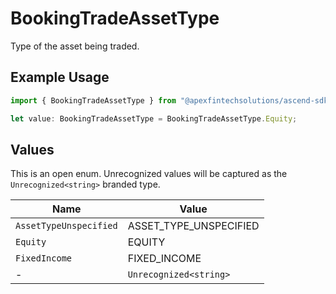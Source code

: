 # BookingTradeAssetType

Type of the asset being traded.

## Example Usage

```typescript
import { BookingTradeAssetType } from "@apexfintechsolutions/ascend-sdk/models/components";

let value: BookingTradeAssetType = BookingTradeAssetType.Equity;
```

## Values

This is an open enum. Unrecognized values will be captured as the `Unrecognized<string>` branded type.

| Name                   | Value                  |
| ---------------------- | ---------------------- |
| `AssetTypeUnspecified` | ASSET_TYPE_UNSPECIFIED |
| `Equity`               | EQUITY                 |
| `FixedIncome`          | FIXED_INCOME           |
| -                      | `Unrecognized<string>` |